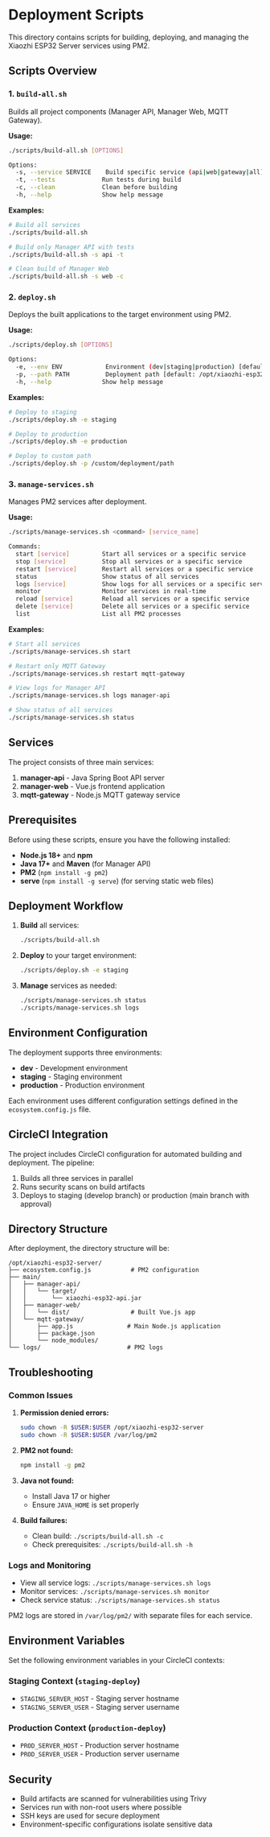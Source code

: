 # Deployment Scripts

This directory contains scripts for building, deploying, and managing the Xiaozhi ESP32 Server services using PM2.

## Scripts Overview

### 1. `build-all.sh`
Builds all project components (Manager API, Manager Web, MQTT Gateway).

**Usage:**
```bash
./scripts/build-all.sh [OPTIONS]

Options:
  -s, --service SERVICE    Build specific service (api|web|gateway|all) [default: all]
  -t, --tests             Run tests during build
  -c, --clean             Clean before building
  -h, --help              Show help message
```

**Examples:**
```bash
# Build all services
./scripts/build-all.sh

# Build only Manager API with tests
./scripts/build-all.sh -s api -t

# Clean build of Manager Web
./scripts/build-all.sh -s web -c
```

### 2. `deploy.sh`
Deploys the built applications to the target environment using PM2.

**Usage:**
```bash
./scripts/deploy.sh [OPTIONS]

Options:
  -e, --env ENV            Environment (dev|staging|production) [default: staging]
  -p, --path PATH          Deployment path [default: /opt/xiaozhi-esp32-server]
  -h, --help              Show help message
```

**Examples:**
```bash
# Deploy to staging
./scripts/deploy.sh -e staging

# Deploy to production
./scripts/deploy.sh -e production

# Deploy to custom path
./scripts/deploy.sh -p /custom/deployment/path
```

### 3. `manage-services.sh`
Manages PM2 services after deployment.

**Usage:**
```bash
./scripts/manage-services.sh <command> [service_name]

Commands:
  start [service]         Start all services or a specific service
  stop [service]          Stop all services or a specific service
  restart [service]       Restart all services or a specific service
  status                  Show status of all services
  logs [service]          Show logs for all services or a specific service
  monitor                 Monitor services in real-time
  reload [service]        Reload all services or a specific service
  delete [service]        Delete all services or a specific service
  list                    List all PM2 processes
```

**Examples:**
```bash
# Start all services
./scripts/manage-services.sh start

# Restart only MQTT Gateway
./scripts/manage-services.sh restart mqtt-gateway

# View logs for Manager API
./scripts/manage-services.sh logs manager-api

# Show status of all services
./scripts/manage-services.sh status
```

## Services

The project consists of three main services:

1. **manager-api** - Java Spring Boot API server
2. **manager-web** - Vue.js frontend application
3. **mqtt-gateway** - Node.js MQTT gateway service

## Prerequisites

Before using these scripts, ensure you have the following installed:

- **Node.js 18+** and **npm**
- **Java 17+** and **Maven** (for Manager API)
- **PM2** (`npm install -g pm2`)
- **serve** (`npm install -g serve`) (for serving static web files)

## Deployment Workflow

1. **Build** all services:
   ```bash
   ./scripts/build-all.sh
   ```

2. **Deploy** to your target environment:
   ```bash
   ./scripts/deploy.sh -e staging
   ```

3. **Manage** services as needed:
   ```bash
   ./scripts/manage-services.sh status
   ./scripts/manage-services.sh logs
   ```

## Environment Configuration

The deployment supports three environments:

- **dev** - Development environment
- **staging** - Staging environment
- **production** - Production environment

Each environment uses different configuration settings defined in the `ecosystem.config.js` file.

## CircleCI Integration

The project includes CircleCI configuration for automated building and deployment. The pipeline:

1. Builds all three services in parallel
2. Runs security scans on build artifacts
3. Deploys to staging (develop branch) or production (main branch with approval)

## Directory Structure

After deployment, the directory structure will be:

```
/opt/xiaozhi-esp32-server/
├── ecosystem.config.js           # PM2 configuration
├── main/
│   ├── manager-api/
│   │   └── target/
│   │       └── xiaozhi-esp32-api.jar
│   ├── manager-web/
│   │   └── dist/                 # Built Vue.js app
│   └── mqtt-gateway/
│       ├── app.js               # Main Node.js application
│       ├── package.json
│       └── node_modules/
└── logs/                        # PM2 logs
```

## Troubleshooting

### Common Issues

1. **Permission denied errors:**
   ```bash
   sudo chown -R $USER:$USER /opt/xiaozhi-esp32-server
   sudo chown -R $USER:$USER /var/log/pm2
   ```

2. **PM2 not found:**
   ```bash
   npm install -g pm2
   ```

3. **Java not found:**
   - Install Java 17 or higher
   - Ensure `JAVA_HOME` is set properly

4. **Build failures:**
   - Clean build: `./scripts/build-all.sh -c`
   - Check prerequisites: `./scripts/build-all.sh -h`

### Logs and Monitoring

- View all service logs: `./scripts/manage-services.sh logs`
- Monitor services: `./scripts/manage-services.sh monitor`
- Check service status: `./scripts/manage-services.sh status`

PM2 logs are stored in `/var/log/pm2/` with separate files for each service.

## Environment Variables

Set the following environment variables in your CircleCI contexts:

### Staging Context (`staging-deploy`)
- `STAGING_SERVER_HOST` - Staging server hostname
- `STAGING_SERVER_USER` - Staging server username

### Production Context (`production-deploy`)
- `PROD_SERVER_HOST` - Production server hostname
- `PROD_SERVER_USER` - Production server username

## Security

- Build artifacts are scanned for vulnerabilities using Trivy
- Services run with non-root users where possible
- SSH keys are used for secure deployment
- Environment-specific configurations isolate sensitive data